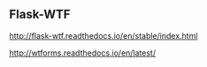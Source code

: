 ## Flask-WTF

http://flask-wtf.readthedocs.io/en/stable/index.html

http://wtforms.readthedocs.io/en/latest/

